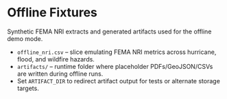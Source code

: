 # Offline Fixtures

Synthetic FEMA NRI extracts and generated artifacts used for the offline demo mode.
- `offline_nri.csv` – slice emulating FEMA NRI metrics across hurricane, flood, and wildfire hazards.
- `artifacts/` – runtime folder where placeholder PDFs/GeoJSON/CSVs are written during offline runs.
- Set `ARTIFACT_DIR` to redirect artifact output for tests or alternate storage targets.
